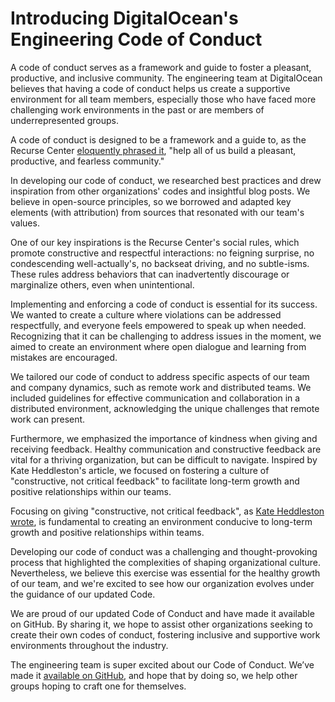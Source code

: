 # Introducing DigitalOcean's Engineering Code of Conduct

A code of conduct serves as a framework and guide to foster a pleasant, productive, and inclusive community. The engineering team at DigitalOcean believes that having a code of conduct helps us create a supportive environment for all team members, especially those who have faced more challenging work environments in the past or are members of underrepresented groups.

A code of conduct is designed to be a framework and a guide to, as the Recurse Center [eloquently phrased it](https://www.recurse.com/manual#sub-sec-social-rules), "help all of us build a pleasant, productive, and fearless community." 

In developing our code of conduct, we researched best practices and drew inspiration from other organizations' codes and insightful blog posts. We believe in open-source principles, so we borrowed and adapted key elements (with attribution) from sources that resonated with our team's values.

One of our key inspirations is the Recurse Center's social rules, which promote constructive and respectful interactions: no feigning surprise, no condescending well-actually's, no backseat driving, and no subtle-isms. These rules address behaviors that can inadvertently discourage or marginalize others, even when unintentional.

Implementing and enforcing a code of conduct is essential for its success. We wanted to create a culture where violations can be addressed respectfully, and everyone feels empowered to speak up when needed. Recognizing that it can be challenging to address issues in the moment, we aimed to create an environment where open dialogue and learning from mistakes are encouraged.

We tailored our code of conduct to address specific aspects of our team and company dynamics, such as remote work and distributed teams. We included guidelines for effective communication and collaboration in a distributed environment, acknowledging the unique challenges that remote work can present.

Furthermore, we emphasized the importance of kindness when giving and receiving feedback. Healthy communication and constructive feedback are vital for a thriving organization, but can be difficult to navigate. Inspired by Kate Heddleston's article, we focused on fostering a culture of "constructive, not critical feedback" to facilitate long-term growth and positive relationships within our teams.

Focusing on giving "constructive, not critical feedback", as [Kate Heddleston wrote](https://kateheddleston.com/blog/criticism-and-ineffective-feedback), is fundamental to creating an environment conducive to long-term growth and positive relationships within teams.

Developing our code of conduct was a challenging and thought-provoking process that highlighted the complexities of shaping organizational culture. Nevertheless, we believe this exercise was essential for the healthy growth of our team, and we're excited to see how our organization evolves under the guidance of our updated Code.

We are proud of our updated Code of Conduct and have made it available on GitHub. By sharing it, we hope to assist other organizations seeking to create their own codes of conduct, fostering inclusive and supportive work environments throughout the industry.

The engineering team is super excited about our Code of Conduct. We’ve made it [available on GitHub](http://digitalocean.github.io/engineering-code-of-conduct/), and hope that by doing so, we help other groups hoping to craft one for themselves.
